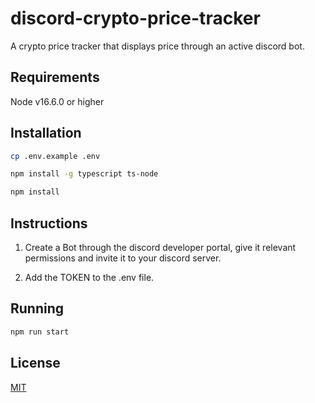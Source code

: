 # discord-crypto-price-tracker

A crypto price tracker that displays price through an active discord bot.

## Requirements

Node v16.6.0 or higher
## Installation

```bash
cp .env.example .env
```

```bash
npm install -g typescript ts-node
```

```bash
npm install
```

## Instructions

1. Create a Bot through the discord developer portal, give it relevant permissions and invite it to your discord server.

2. Add the TOKEN to the .env file.

## Running

```bash
npm run start
```

## License
[MIT](https://choosealicense.com/licenses/mit/)
